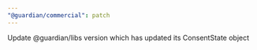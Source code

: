 ```yaml
---
"@guardian/commercial": patch
---
```


Update @guardian/libs version which has updated its ConsentState object
